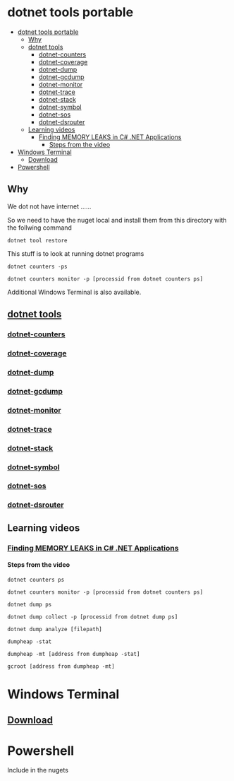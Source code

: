 # dotnet tools portable

- [dotnet tools portable](#dotnet-tools-portable)
  - [Why](#why)
  - [dotnet tools](#dotnet-tools)
    - [dotnet-counters](#dotnet-counters)
    - [dotnet-coverage](#dotnet-coverage)
    - [dotnet-dump](#dotnet-dump)
    - [dotnet-gcdump](#dotnet-gcdump)
    - [dotnet-monitor](#dotnet-monitor)
    - [dotnet-trace](#dotnet-trace)
    - [dotnet-stack](#dotnet-stack)
    - [dotnet-symbol](#dotnet-symbol)
    - [dotnet-sos](#dotnet-sos)
    - [dotnet-dsrouter](#dotnet-dsrouter)
  - [Learning videos](#learning-videos)
    - [Finding MEMORY LEAKS in C# .NET Applications](#finding-memory-leaks-in-c-net-applications)
      - [Steps from the video](#steps-from-the-video)
- [Windows Terminal](#windows-terminal)
  - [Download](#download)
- [Powershell](#powershell)

## Why

We dot not have internet ......

So we need to have the nuget local and
install them from this directory with the follwing command

```console
dotnet tool restore
```

This stuff is to look at running dotnet programs

```console
dotnet counters -ps

dotnet counters monitor -p [processid from dotnet counters ps]

```

Additional Windows Terminal is also available.

## [dotnet tools](https://learn.microsoft.com/en-us/dotnet/core/diagnostics/tools-overview)

### [dotnet-counters](https://learn.microsoft.com/en-us/dotnet/core/diagnostics/dotnet-counters)

### [dotnet-coverage](https://learn.microsoft.com/en-us/dotnet/core/diagnostics/dotnet-coverage)

### [dotnet-dump](https://learn.microsoft.com/en-us/dotnet/core/diagnostics/dotnet-dump)

### [dotnet-gcdump](https://learn.microsoft.com/en-us/dotnet/core/diagnostics/dotnet-gcdump)

### [dotnet-monitor](https://learn.microsoft.com/en-us/dotnet/core/diagnostics/dotnet-monitor)

### [dotnet-trace](https://learn.microsoft.com/en-us/dotnet/core/diagnostics/dotnet-trace)

### [dotnet-stack](https://learn.microsoft.com/en-us/dotnet/core/diagnostics/dotnet-stack)

### [dotnet-symbol](https://learn.microsoft.com/en-us/dotnet/core/diagnostics/dotnet-symbol)

### [dotnet-sos](https://learn.microsoft.com/en-us/dotnet/core/diagnostics/dotnet-sos)

### [dotnet-dsrouter](https://learn.microsoft.com/en-us/dotnet/core/diagnostics/dotnet-dsrouter)

## Learning videos

### [Finding MEMORY LEAKS in C# .NET Applications](https://www.youtube.com/watch?v=9QPgfJPaGvY&t=3s)

#### Steps from the video

```console
dotnet counters ps

dotnet counters monitor -p [processid from dotnet counters ps]

dotnet dump ps

dotnet dump collect -p [processid from dotnet dump ps]

dotnet dump analyze [filepath]

dumpheap -stat

dumpheap -mt [address from dumpheap -stat]

gcroot [address from dumpheap -mt]
```

# Windows Terminal

## [Download](https://github.com/microsoft/terminal/releases)

# Powershell

Include in the nugets

